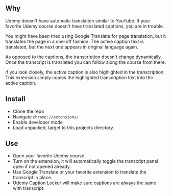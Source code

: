 ## Why
Udemy doesn't have automatic translation similar to YouTube. If your favorite Udemy course doesn't have translated captions, you are in trouble.

You might have been tried using Google Translate for page translation, but it translates the page in a one-off fashion. The active caption text is translated, but the next one appears in original language again.

As opposed to the captions, the transcription doesn't change dynamically. Once the transcript is translated you can follow along the course from there.

If you look closely, the active caption is also highlighted in the transcription. This extension simply copies the highlighted transcription text into the active caption.

## Install
- Clone the repo
- Navigate `chrome://extensions/`
- Enable developer mode
- Load unpacked, target to this projects directory

## Use
- Open your favorite Udemy course.
- Turn on the extension, it will automatically toggle the transcript panel open if not opened already.
- Use Google Translate or your favorite extension to translate the transcript in place.
- Udemy Caption Locker will make sure captions are always the same with transcript.